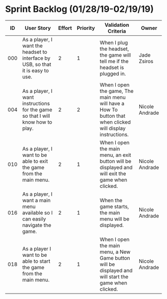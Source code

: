 # Sprint Backlog (01/28/19-02/19/19)

| ID | User Story | Effort | Priority | Validation Criteria | Owner |
|----|------------|--------|----------|---------------------|-------|
|000|As a player, I want the headset to interface by USB, so that it is easy to use.|2|1|When I plug the headset, the game will tell me if the headset is plugged in.|Jade Zsiros|
|004|As a player, I want instructions for the game so that I will know how to play.|2|2|When I open the game, The main menu will have a How To button that when clicked will display instructions.|Nicole Andrade|
|010 |As a player, I want to be able to exit the game from the main menu.|2|1|When I open the main menu, an exit button will be displayed and will exit the game when clicked. |Nicole Andrade|
|016 |As a player, I want a main menu available so I can easily navigate the game. |2|1|When the game starts, the main menu will be displayed. |Nicole Andrade|
|018 |As a player I want to be able to start the game from the main menu.|2|1|When I open the main menu, a New Game button will be displayed and will start the game when clicked.|Nicole Andrade|

